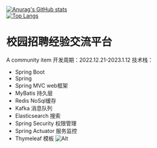 [![Anurag's GitHub stats](https://github-readme-stats.vercel.app/api?username=HealUP&count_private=true&show_icons=true&theme=tokyonight)](https://github.com/HealUP/github-readme-stats)
<br>
[![Top Langs](https://github-readme-stats.vercel.app/api/top-langs/?username=HealUP)](https://github.com/HealUP/NowCoder-community)
# 校园招聘经验交流平台
A community item
开发周期：2022.12.21-2023.1.12
技术栈：
- Spring Boot
- Spring 
- Spring MVC web框架
- MyBatis 持久层
- Redis NoSql缓存
- Kafka 消息队列
- Elasticsearch 搜索
- Spring Security 权限管理
- Spring Actuator 服务监控
- Thymeleaf 模板
![Alt](https://repobeats.axiom.co/api/embed/475eedd9b392aef3562f8bce05651ccd7dc9184d.svg "Repobeats analytics image")

